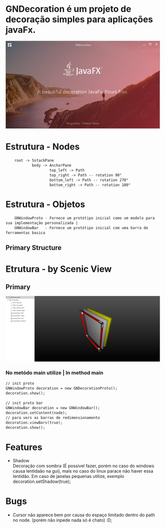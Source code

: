 
# GNDecoration é um projeto de decoração simples para aplicações javaFx.

![demo1](src/main/resources/screenshot/demo1.png)


# Estrutura - Nodes

        root -> SstackPane
                body -> AnchorPane
                        top_left -> Path
                        top_right -> Path -- rotation 90°
                        bottom_left -> Path -- rotation 270°
                        bottom_right -> Path -- rotation 180°

# Estrutura - Objetos

        GNWindowProto - Fornece um protótipo inicial como um modelo para sua implementação personalizada |
        GNWindowBar   - Fornece um protótipo inicial com uma barra de ferramentas basica




## Primary Structure

# Etrutura - by Scenic View
## Primary

![Structure](src/main/resources/screenshot/primarySctructure.png)

### No metódo main utilize |  In method main
  
    // init proto
    GNWindowProto decoration = new GNDecorationProto();
    decoration.show();
    
    // init proto bar
    GNWindowBar decoration = new GNWindowBar();
    decoration.setContent(node);
    // para vers as barras de redimensionamento
    decoration.viewBars(true);
    decoration.show();


# Features
* Shadow <br>
        Decoração com sombra (É possivel fazer, porém no caso do windows causa lentidaão na gui), mais no caso do linux parace não haver essa lentidão.
        Em caso de janelas pequenas utilize, exemplo decoration.setShadow(true);

# Bugs
* Cursor não aparece bem por causa do espaço limitado dentro do path no node. (porém não inpede nada só é chato) :D;
